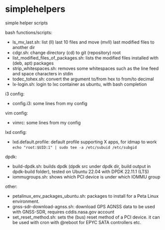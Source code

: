 # simplehelpers

simple helper scripts

bash functions/scripts:

* ls_mv_last.sh: list (ll) last 10 files and move (mvll) last <n> modified files to another dir
* cdgr.sh: change directory (cd) to git (repository) root 
* list_modified_files_of_packages.sh: lists the modified files installed with (deb, apt) packages
* strip_whitespaces.sh: removes some whitespaces such as the line feed and space characters in stdin
* todec_tohex.sh: convert the argument to/from hex to from/to decimal
* lx-login.sh: login to lxc container as ubuntu, with bash completion
  
i3 config:

* config.i3: some lines from my config

vim config:
* vimrc: some lines from my config

lxd config:
* lxd.default.profile: default profile supporting X apps, for idmap to work `echo "root:$UID:1" | sudo tee -a /etc/subuid /etc/subgid`

dpdk:
* build-dpdk.sh: builds dpdk (dpdk src under dpdk dir, build output in dpdk-build folder), tested on Ubuntu 22.04 with DPDK 22.11.1 (LTS)
* iommugroups.sh: shows which PCI device is under which IOMMU group

other:
 * petalinux_env_packages_ubuntu.sh: packages to install for a Peta Linux environment.
 * gnss-sdr-download-agnss.sh: download GPS AGNSS data to be used with GNSS-SDR, requires cddis.nasa.gov account
 * set_reset_method.sh: sets the (bus) reset method of a PCI device. it can be used with cron with @reboot for EPYC SATA controllers etc.
